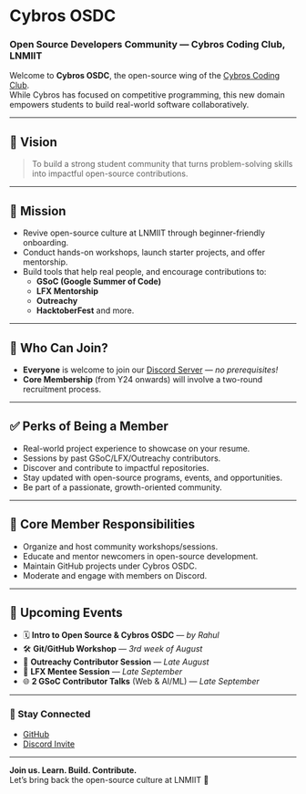 # Cybros OSDC   
### Open Source Developers Community — Cybros Coding Club, LNMIIT

Welcome to **Cybros OSDC**, the open-source wing of the [Cybros Coding Club](https://github.com/Cybros-OSDC).  
While Cybros has focused on competitive programming, this new domain empowers students to build real-world software collaboratively.

---

## 🌟 Vision
> To build a strong student community that turns problem-solving skills into impactful open-source contributions.

---

## 🎯 Mission
- Revive open-source culture at LNMIIT through beginner-friendly onboarding.
- Conduct hands-on workshops, launch starter projects, and offer mentorship.
- Build tools that help real people, and encourage contributions to:
  - **GSoC (Google Summer of Code)**
  - **LFX Mentorship**
  - **Outreachy**
  - **HacktoberFest** and more.

---

## 👥 Who Can Join?
- **Everyone** is welcome to join our [Discord Server](https://discord.gg/URQH89t3) — _no prerequisites!_
- **Core Membership** (from Y24 onwards) will involve a two-round recruitment process.

---

## ✅ Perks of Being a Member
- Real-world project experience to showcase on your resume.
- Sessions by past GSoC/LFX/Outreachy contributors.
- Discover and contribute to impactful repositories.
- Stay updated with open-source programs, events, and opportunities.
- Be part of a passionate, growth-oriented community.

---

## 💼 Core Member Responsibilities
- Organize and host community workshops/sessions.
- Educate and mentor newcomers in open-source development.
- Maintain GitHub projects under Cybros OSDC.
- Moderate and engage with members on Discord.

---

## 📅 Upcoming Events

- 🗓 **Intro to Open Source & Cybros OSDC** — *by Rahul*
- 🛠 **Git/GitHub Workshop** — *3rd week of August*
- 💬 **Outreachy Contributor Session** — *Late August*
- 🧠 **LFX Mentee Session** — *Late September*
- 🌐 **2 GSoC Contributor Talks** (Web & AI/ML) — *Late September*

---

### 🔗 Stay Connected
- [GitHub](https://github.com/Cybros-OSDC)
- [Discord Invite](https://discord.gg/URQH89t3)

---

**Join us. Learn. Build. Contribute.**  
Let’s bring back the open-source culture at LNMIIT 🚀
